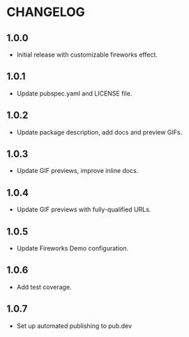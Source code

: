 # CHANGELOG

## 1.0.0

- Initial release with customizable fireworks effect.

## 1.0.1

- Update pubspec.yaml and LICENSE file.

## 1.0.2

- Update package description, add docs and preview GIFs.

## 1.0.3

- Update GIF previews, improve inline docs.

## 1.0.4

- Update GIF previews with fully-qualified URLs.

## 1.0.5

- Update Fireworks Demo configuration.

## 1.0.6

- Add test coverage.

## 1.0.7

- Set up automated publishing to pub.dev
